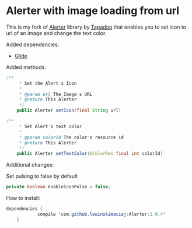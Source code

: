 # Alerter with image loading from url

This is my fork of [Alerter](https://github.com/Tapadoo/Alerter) library by [Tapadoo](https://github.com/Tapadoo) that enables you to set icon to url of an image and change the text color.


Added dependencies:
- [Glide](https://github.com/bumptech/glide)

Added methods:
```java
/**
     * Set the Alert's Icon
     *
     * @param url The Image's URL
     * @return This Alerter
     */
    public Alerter setIcon(final String url)
```

```java
/**
     * Set Alert's text color
     *
     * @param colorId The color's resource id
     * @return This Alerter
     */
    public Alerter setTextColor(@ColorRes final int colorId)
```


Additional changes:

Set pulsing to false by default
```java
private boolean enableIconPulse = false;
```


How to install:
```java
dependencies {
	        compile 'com.github.lewinskimaciej:Alerter:1.0.4'
	}
```
